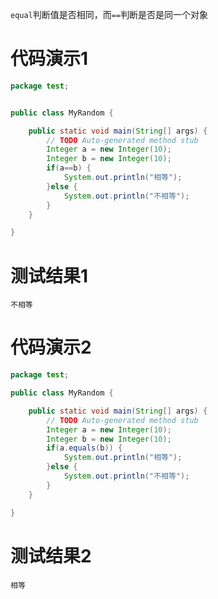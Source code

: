 `equal`判断值是否相同，而`==`判断是否是同一个对象
# 代码演示1
```java
package test;


public class MyRandom {

	public static void main(String[] args) {
		// TODO Auto-generated method stub
		Integer a = new Integer(10);
		Integer b = new Integer(10);
		if(a==b) {
			System.out.println("相等");
		}else {
			System.out.println("不相等");
		}
	}

}
```
# 测试结果1
    不相等
# 代码演示2
```java
package test;

public class MyRandom {

	public static void main(String[] args) {
		// TODO Auto-generated method stub
		Integer a = new Integer(10);
		Integer b = new Integer(10);
		if(a.equals(b)) {
			System.out.println("相等");
		}else {
			System.out.println("不相等");
		}
	}

}
```
# 测试结果2
    相等
